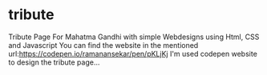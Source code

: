 # tribute
Tribute Page For Mahatma Gandhi with simple Webdesigns using Html, CSS and Javascript
You can find the website in the mentioned url:https://codepen.io/ramanansekar/pen/pKLjKj
I'm used codepen website to design the tribute page...
